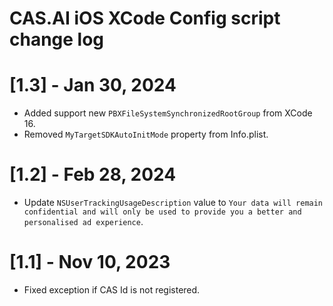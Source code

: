# CAS.AI iOS XCode Config script change log

# [1.3] - Jan 30, 2024
- Added support new `PBXFileSystemSynchronizedRootGroup` from XCode 16.
- Removed `MyTargetSDKAutoInitMode` property from Info.plist.

# [1.2] - Feb 28, 2024
- Update `NSUserTrackingUsageDescription` value to `Your data will remain confidential and will only be used to provide you a better and personalised ad experience`.

# [1.1] - Nov 10, 2023
- Fixed exception if CAS Id is not registered.